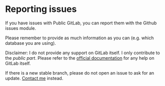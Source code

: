 # Reporting issues

If you have issues with Public GitLab, you can report them with the Github issues module.

Please remember to provide as much information as you can (e.g. which database you are using).

Disclaimer: I do not provide any support on GitLab itself. I only contribute to the _public part_. Please refer to the [official documentation](https://github.com/gitlabhq/gitlabhq/blob/master/README.md) for any help on GitLab itself.

If there is a new stable branch, please do not open an issue to ask for an update.  [Contact me](http://hoa.ro/static6/contact) instead.
